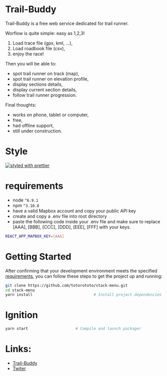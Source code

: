 # Trail-Buddy

Trail-Buddy is a free web service dedicated for trail runner.

Worflow is quite simple: easy as 1,2,3! 

1. Load trace file (gpx, kml, ...),
2. Load roadbook file (csv),
3. enjoy the race!

Then you will be able to:

   - spot trail runner on track (map),
   - spot trail runner on elevation profile,    
   - display sections details, 
   - display current section details,
   - follow trail runner progression.
  
Final thoughts:

   - works on phone, tablet or computer,
   - free,
   - had offline support,
   - still under construction.
   
 # Style

[![styled with prettier](https://img.shields.io/badge/styled_with-prettier-ff69b4.svg)](https://github.com/prettier/prettier)

# requirements

* node `^6.9.1`
* npm `^3.10.8`
* have a valid Mapbox account and copy your public API key
* create and copy a .env file into root directory
* paste the following code inside your .env file and make sure to replace [AAA], [BBB], [CCC], [DDD], [EEE], [FFF] with your keys.

```bash
REACT_APP_MAPBOX_KEY=[AAA]
```


# Getting Started

After confirming that your development environment meets the specified [requirements](#requirements), you can follow these steps to get the project up and running:

```bash
git clone https://github.com/totorototo/stack-menu.git
cd stack-menu
yarn install                           # Install project dependencies
```

# Ignition

```bash
yarn start                     # Compile and launch packager
```

# Links:

   - [Trail-Buddy](https://stack-menu.now.sh/)
   - [Twiter](https://twitter.com/LLogicielle)

